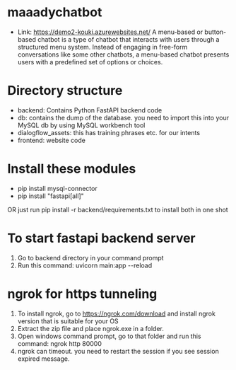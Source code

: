 # maaadychatbot
- Link: https://demo2-kouki.azurewebsites.net/
A menu-based or button-based chatbot is a type of chatbot that interacts with users through a structured menu system. Instead of engaging in free-form conversations like some other chatbots, a menu-based chatbot presents users with a predefined set of options or choices.

# Directory structure
- backend: Contains Python FastAPI backend code
- db: contains the dump of the database. you need to import this into your MySQL db by using MySQL workbench tool
- dialogflow_assets: this has training phrases etc. for our intents
- frontend: website code

Install these modules
======================

- pip install mysql-connector
- pip install "fastapi[all]"

OR just run pip install -r backend/requirements.txt to install both in one shot

To start fastapi backend server
================================
1. Go to backend directory in your command prompt
2. Run this command: uvicorn main:app --reload


ngrok for https tunneling
================================
1. To install ngrok, go to https://ngrok.com/download and install ngrok version that is suitable for your OS
2. Extract the zip file and place ngrok.exe in a folder.
3. Open windows command prompt, go to that folder and run this command: ngrok http 80000
4. ngrok can timeout. you need to restart the session if you see session expired message.
